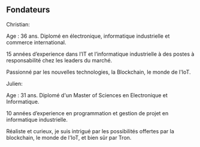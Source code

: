 ## Fondateurs

Christian:

Age : 36 ans.
Diplomé en électronique, informatique industrielle et commerce international.  

15 années d’experience dans l’IT et l’informatique industrielle à des postes à responsabilité chez les leaders du marché.  

Passionné par les nouvelles technologies, la Blockchain, le monde de l'IoT.



Julien:

Age : 31 ans.
Diplomé d'un Master of Sciences en Electronique et Informatique.

10 années d’experience en programmation et gestion de projet en informatique industrielle.

Réaliste et curieux, je suis intrigué par les possibilités offertes par la blockchain, le monde de l'IoT, et bien sûr par Tron.
